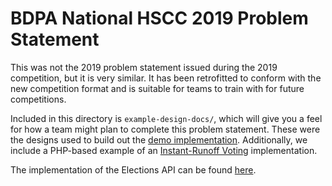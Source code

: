 # BDPA National HSCC 2019 Problem Statement

This was not the 2019 problem statement issued during the 2019
competition, but it is very similar. It has been retrofitted to conform with the
new competition format and is suitable for teams to train with for future
competitions.

Included in this directory is `example-design-docs/`, which will give you a feel
for how a team might plan to complete this problem statement. These were the
designs used to build out the [demo
implementation](https://github.com/nhscc/2019.solutions.hscc.bdpa.org).
Additionally, we include a PHP-based example of an [Instant-Runoff
Voting](https://en.wikipedia.org/wiki/Instant-runoff_voting) implementation.

The implementation of the Elections API can be found
[here](https://github.com/nhscc/elections.api.hscc.bdpa.org).
